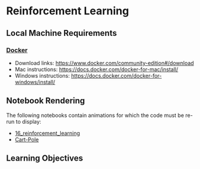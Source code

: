 # Reinforcement Learning

## Local Machine Requirements
### [Docker](https://www.docker.com/)
* Download links: https://www.docker.com/community-edition#/download
* Mac instructions: https://docs.docker.com/docker-for-mac/install/
* Windows instructions: https://docs.docker.com/docker-for-windows/install/

## Notebook Rendering
The following notebooks contain animations for which the code must be re-run to display:
* [16_reinforcement_learning](https://github.com/rayheberer/LambdaSchoolDataScience/blob/master/Week%2014%20Reinforcement%20Learning/Code%20Challenges/Day%201%20Docker/handson-ml/16_reinforcement_learning.ipynb)
* [Cart-Pole](https://github.com/rayheberer/LambdaSchoolDataScience/blob/master/Week%2014%20Reinforcement%20Learning/Reinforcement%20Learning/Cart-Pole.ipynb)

## Learning Objectives